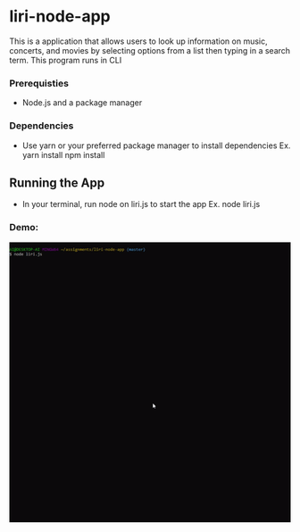 # liri-node-app

This is a application that allows users to look up information on music, concerts, and movies by selecting options from a list then typing in a search term. This program runs in CLI

### Prerequisties
- Node.js and a package manager

### Dependencies
- Use yarn or your preferred package manager to install dependencies
Ex.
yarn install
npm install

## Running the App
- In your terminal, run node on liri.js to start the app
Ex.
node liri.js

### Demo: 

![Alt Text](https://github.com/dhuan008/liri-node-app/blob/master/img/liri-demo.gif)